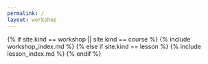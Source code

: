 ```yaml
---
permalink: /
layout: workshop
---
```


{% if site.kind == workshop || site.kind == course %}
  {% include workshop_index.md %}
{% else if site.kind == lesson %}
  {% include lesson_index.md %}
{% endif %}
